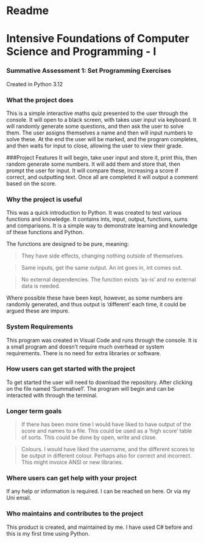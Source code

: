 # Readme
# Intensive Foundations of Computer Science and Programming - I

### Summative Assessment 1: Set Programming Exercises
Created in Python 3.12


### What the project does
This is a simple interactive maths quiz presented to the user through the console. It will open to a black screen, with takes user input via keyboard.
It will randomly generate some questions, and then ask the user to solve them. The user assigns themselves a name and then will input numbers to solve these.
At the end the user will be marked, and the program completes, and then waits for input to close, allowing the user to view their grade.

###Project Features
It will begin, take user input and store it, print this, then random generate some numbers. It will add them and store that, then prompt the user for input. It will compare these, increasing a score if correct, and outputting text. Once all are completed it will output a comment based on the score.

### Why the project is useful
This was a quick introduction to Python. It was created to test various functions and knowledge. It contains ints, input, output, functions, sums and comparisons. It is a simple way to demonstrate learning and knowledge of these functions and Python.

The functions are designed to be pure, meaning:
>They have side effects, changing nothing outside of themselves.

>Same inputs, get the same output. An int goes in, int comes out.

>No external dependencies. The function exists ‘as-is’ and no external data is needed.

Where possible these have been kept, however, as some numbers are randomly generated, and thus output is ‘different’ each time, it could be argued these are impure.

### System Requirements
This program was created in Visual Code and runs through the console. It is a small program and doesn’t require much overhead or system requirements. There is no need for extra libraries or software.

### How users can get started with the project
To get started the user will need to download the repository. After clicking on the file named ‘Summative1’. The program will begin and can be interacted with through the terminal.

### Longer term goals

>If there has been more time I would have liked to have output of the score and names to a file. This could be used as a ‘high score’ table of sorts. This could be done by open, write and close.

>Colours. I would have liked the username, and the different scores to be output in different colour. Perhaps also for correct and incorrect. This might invoice ANSI or new libraries.

### Where users can get help with your project
If any help or information is required. I can be reached on here. Or via my Uni email.

### Who maintains and contributes to the project
This product is created, and maintained by me. I have used C# before and this is my first time using Python.
